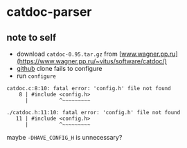 # catdoc-parser

## note to self

* download `catdoc-0.95.tar.gz` from [www.wagner.pp.ru](https://www.wagner.pp.ru/~vitus/software/catdoc/)  
* [github](https://github.com/petewarden/catdoc) clone fails to configure
* run `configure`

```
catdoc.c:8:10: fatal error: 'config.h' file not found
    8 | #include <config.h>
      |          ^~~~~~~~~~
```

```
./catdoc.h:11:10: fatal error: 'config.h' file not found
   11 | #include <config.h>
      |          ^~~~~~~~~~
```

maybe `-DHAVE_CONFIG_H` is unnecessary?
